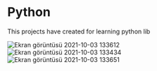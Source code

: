 # Python
This projects have created for learning python lib 

![Ekran görüntüsü 2021-10-03 133612](https://user-images.githubusercontent.com/71037128/135749968-b862cc9f-c41e-4958-9b12-b06509e734a3.png)
![Ekran görüntüsü 2021-10-03 133434](https://user-images.githubusercontent.com/71037128/135749970-f429b05f-e56c-43ec-9535-29260c43cf91.png)
![Ekran görüntüsü 2021-10-03 133651](https://user-images.githubusercontent.com/71037128/135749971-092feaa3-d052-4cac-883c-84484fefd07f.png)
